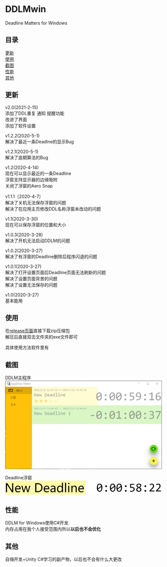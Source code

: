 # DDLMwin
Deadline Matters for Windows

## 目录
[更新](#更新)  
[使用](#使用)  
[截图](#截图)  
[性能](#性能)  
[其他](#其他)  

## 更新  
v2.0(2021-2-15)  
添加了DDL重复 通知 提醒功能  
改进了界面  
添加了软件设置  

v1.2.2(2020-5-1)    
解决了最近一条Deadlne的显示Bug  

v1.2.1(2020-5-1)  
解决了逾期算法的Bug  

v1.2(2020-4-14)  
现在可以显示最近的一条Deadline   
浮窗支持显示器的边缘吸附  
关闭了浮窗的Aero Snap

v1.1.1（2020-4-7）  
解决了关机无法保存浮窗的问题  
解决了在应用主页修改DDL名称浮窗未改动的问题  

v1.1(2020-3-30)  
现在可以保存浮窗的位置和大小  

v1.0.3(2020-3-28)  
解决了开机无法启动DDLM的问题  

v1.0.2(2020-3-27)  
解决了有浮窗的Deadline删除后程序闪退的问题  

v1.0.1(2020-3-27)  
解决了打开设置页面后Deadline页面无法刷新的问题  
解决了设置页面背景的问题  
解决了设置无法保存的问题  

v1.0(2020-3-27)  
基本能用

## 使用
在[release页面](https://github.com/huangxinye99/DDLMwin/releases)直接下载zip压缩包  
解压后直接双击文件夹的exe文件即可  

具体使用方法软件里有

## 截图
DDLM主程序  
![DDLM主程序](./preview/1.jpg "DDLM主程序")

Deadline浮窗  
![Deadline浮窗](./preview/2.jpg "Deadline浮窗")

## 性能
DDLM for Windows使用C#开发  
内存占用在我个人接受范围内所以**以后也不会优化**  

## 其他
自嗨开发+Unity C#学习的副产物，以后也不会有什么大更改  
